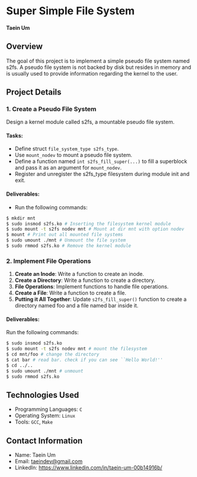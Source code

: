 # Super Simple File System
#### Taein Um


## Overview
The goal of this project is to implement a simple pseudo file system named s2fs. A pseudo file system is not backed by disk but resides in memory and is usually used to provide information regarding the kernel to the user.


## Project Details
### 1. Create a Pseudo File System
Design a kernel module called s2fs, a mountable pseudo file system.

#### Tasks:
- Define struct `file_system_type s2fs_type`.
- Use `mount_nodev` to mount a pseudo file system.
- Define a function named `int s2fs_fill_super(...)` to fill a superblock and pass it as an argument for `mount_nodev`.
- Register and unregister the s2fs_type filesystem during module init and exit.

#### Deliverables:
- Run the following commands:
```sh
$ mkdir mnt
$ sudo insmod s2fs.ko # Inserting the filesystem kernel module
$ sudo mount -t s2fs nodev mnt # Mount at dir mnt with option nodev
$ mount # Print out all mounted file systems
$ sudo umount ./mnt # Unmount the file system
$ sudo rmmod s2fs.ko # Remove the kernel module
```

### 2. Implement File Operations
1. **Create an Inode**: Write a function to create an inode.
2. **Create a Directory**: Write a function to create a directory.
3. **File Operations**: Implement functions to handle file operations.
4. **Create a File**: Write a function to create a file.
5. **Putting it All Together**: Update `s2fs_fill_super()` function to create a directory named foo and a file named bar inside it.

#### Deliverables:
Run the following commands:
```sh
$ sudo insmod s2fs.ko
$ sudo mount -t s2fs nodev mnt # mount the filesystem
$ cd mnt/foo # change the directory
$ cat bar # read bar. check if you can see ``Hello World!''
$ cd ../..
$ sudo umount ./mnt # unmount
$ sudo rmmod s2fs.ko
```


## Technologies Used
- Programming Languages: `C`
- Operating System: `Linux`
- Tools: `GCC`, `Make`


## Contact Information
- Name: Taein Um
- Email: taeindev@gmail.com
- LinkedIn: https://www.linkedin.com/in/taein-um-00b14916b/
